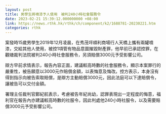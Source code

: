 ```yaml
---
layout: post
title: 男學生將噴漆予人使用　被判240小時社會服務令
date: 2023-02-21 15:39:12.000000000 +08:00
link: https://news.rthk.hk/rthk/ch/component/k2/1688781-20230221.htm
categories: rthk
---
```


案發時15歲男學生2019年12月凌晨，在秀茂坪順利商場行人天橋上攜有兩罐噴漆，交給其他人使用，被控1項管有物品意圖摧毀財產罪，他早前已承認控罪，在觀塘裁判法院被判240小時社會服務令，另須賠償3000元予受影響公司。

辯方早前求情表示，報告內容正面，建議較高時數的社會服務令，顯示本案罪行的嚴重性，被告願意以3000元作賠償金額，以表悔意及悔改。控方表示，本身沒有得到指示向被告索取賠償，是辯方主動賠償3000元，因此法庭可以下達賠償令，讓被告可以交付金額。

署理主任裁判官鄭紀航表示，考慮被告年紀尚幼，認罪表現出一定程度的悔意，福利官在報告內亦建議較高時數的社服令，因此判處他240小時社服令，以及需要賠償3000元予受影響公司。
